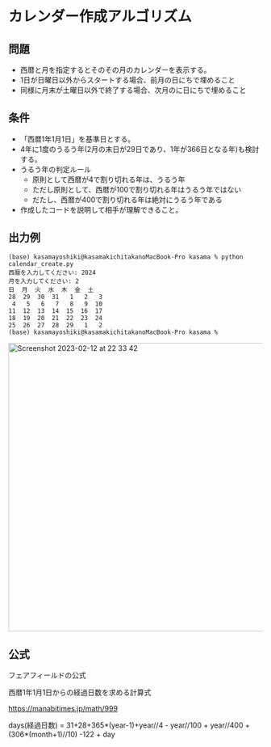 # カレンダー作成アルゴリズム

## 問題

- 西暦と月を指定するとそのその月のカレンダーを表示する。
- 1日が日曜日以外からスタートする場合、前月の日にちで埋めること
- 同様に月末が土曜日以外で終了する場合、次月のに日にちで埋めること

## 条件

- 「西暦1年1月1日」を基準日とする。		
- 4年に1度のうるう年(2月の末日が29日であり、1年が366日となる年)も検討する。		
- うるう年の判定ルール
    - 原則として西暦が4で割り切れる年は、うるう年	
	- ただし原則として、西暦が100で割り切れる年はうるう年ではない	
    - だたし、西暦が400で割り切れる年は絶対にうるう年である	
- 作成したコードを説明して相手が理解できること。

## 出力例


```
(base) kasamayoshiki@kasamakichitakanoMacBook-Pro kasama % python calendar_create.py
西暦を入力してください: 2024
月を入力してください: 2
日  月  火  水  木  金  土
28  29  30  31   1   2   3  
 4   5   6   7   8   9  10  
11  12  13  14  15  16  17  
18  19  20  21  22  23  24  
25  26  27  28  29   1   2  
(base) kasamayoshiki@kasamakichitakanoMacBook-Pro kasama % 
```

<img width="571" alt="Screenshot 2023-02-12 at 22 33 42" src="https://user-images.githubusercontent.com/61643054/219990570-d107a217-b8b1-4e4a-9a2a-4d5574cc42a6.png">


## 公式

フェアフィールドの公式

西暦1年1月1日からの経過日数を求める計算式

https://manabitimes.jp/math/999

days(経過日数) = 31+28+365*(year-1)+year//4 - year//100 + year//400 + (306*(month+1)//10) -122 + day
